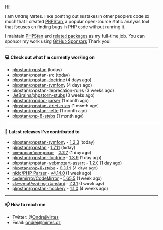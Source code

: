 Hi!

I am Ondřej Mirtes. I like pointing out mistakes in other people's code so much that I created [PHPStan](https://phpstan.org/), a popular open-source static analysis tool that focuses on finding bugs in PHP code without running it.

I maintain [PHPStan](https://github.com/phpstan/phpstan) and [related packages](https://github.com/phpstan/) as my full-time job. You can sponsor my work using [GitHub Sponsors](https://github.com/sponsors/ondrejmirtes) Thank you!

---

#### 💻 Check out what I'm currently working on

- [phpstan/phpstan](https://github.com/phpstan/phpstan) (today)
- [phpstan/phpstan-src](https://github.com/phpstan/phpstan-src) (today)
- [phpstan/phpstan-doctrine](https://github.com/phpstan/phpstan-doctrine) (4 days ago)
- [phpstan/phpstan-symfony](https://github.com/phpstan/phpstan-symfony) (4 days ago)
- [phpstan/phpstan-deprecation-rules](https://github.com/phpstan/phpstan-deprecation-rules) (3 weeks ago)
- [JetBrains/phpstorm-stubs](https://github.com/JetBrains/phpstorm-stubs) (3 weeks ago)
- [phpstan/phpdoc-parser](https://github.com/phpstan/phpdoc-parser) (1 month ago)
- [phpstan/phpstan-strict-rules](https://github.com/phpstan/phpstan-strict-rules) (1 month ago)
- [phpstan/phpstan-nette](https://github.com/phpstan/phpstan-nette) (1 month ago)
- [phpstan/php-8-stubs](https://github.com/phpstan/php-8-stubs) (1 month ago)

---

#### 🔭 Latest releases I've contributed to

- [phpstan/phpstan-symfony](https://github.com/phpstan/phpstan-symfony) - [1.2.3](https://github.com/phpstan/phpstan-symfony/releases/tag/1.2.3) (today)
- [phpstan/phpstan](https://github.com/phpstan/phpstan) - [1.7.11](https://github.com/phpstan/phpstan/releases/tag/1.7.11) (today)
- [composer/composer](https://github.com/composer/composer) - [2.3.7](https://github.com/composer/composer/releases/tag/2.3.7) (1 day ago)
- [phpstan/phpstan-doctrine](https://github.com/phpstan/phpstan-doctrine) - [1.3.9](https://github.com/phpstan/phpstan-doctrine/releases/tag/1.3.9) (1 day ago)
- [phpstan/phpstan-webmozart-assert](https://github.com/phpstan/phpstan-webmozart-assert) - [1.2.0](https://github.com/phpstan/phpstan-webmozart-assert/releases/tag/1.2.0) (1 day ago)
- [phpstan/php-8-stubs](https://github.com/phpstan/php-8-stubs) - [0.3.14](https://github.com/phpstan/php-8-stubs/releases/tag/0.3.14) (4 days ago)
- [nikic/PHP-Parser](https://github.com/nikic/PHP-Parser) - [v4.14.0](https://github.com/nikic/PHP-Parser/releases/tag/v4.14.0) (1 week ago)
- [codemirror/CodeMirror](https://github.com/codemirror/CodeMirror) - [5.65.5](https://github.com/codemirror/CodeMirror/releases/tag/5.65.5) (1 week ago)
- [slevomat/coding-standard](https://github.com/slevomat/coding-standard) - [7.2.1](https://github.com/slevomat/coding-standard/releases/tag/7.2.1) (1 week ago)
- [phpstan/phpstan-mockery](https://github.com/phpstan/phpstan-mockery) - [1.1.0](https://github.com/phpstan/phpstan-mockery/releases/tag/1.1.0) (4 weeks ago)

---

#### 📫 How to reach me

- Twitter: [@OndrejMirtes](https://twitter.com/ondrejmirtes)
- Email: [ondrej@mirtes.cz](mailto:ondrej@mirtes.cz)
